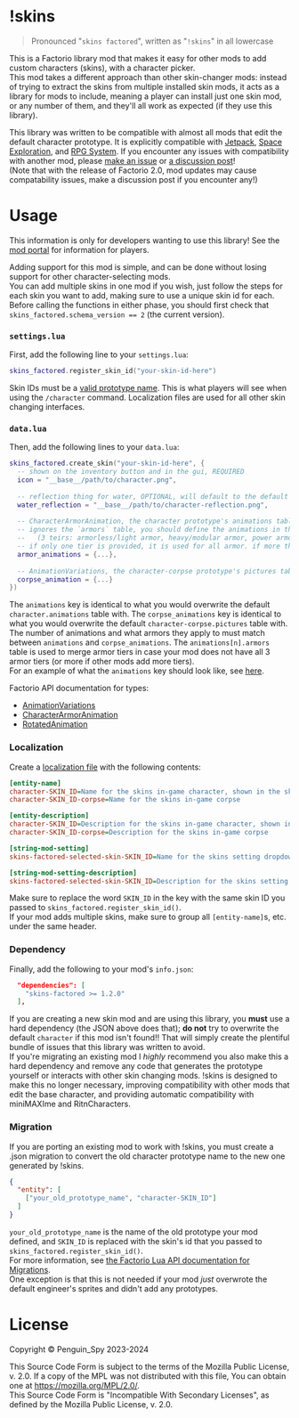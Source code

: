 # !skins
> Pronounced "`skins factored`", written as "`!skins`" in all lowercase

This is a Factorio library mod that makes it easy for other mods to add custom characters (skins), with a character picker.  
This mod takes a different approach than other skin-changer mods: instead of trying to extract the skins from multiple installed skin mods, it acts as a library for mods to include, meaning a player can install just one skin mod, or any number of them, and they'll all work as expected (if they use this library).

This library was written to be compatible with almost all mods that edit the default character prototype. It is explicitly compatible with [Jetpack](https://mods.factorio.com/mod/jetpack), [Space Exploration](https://mods.factorio.com/mod/space-exploration), and [RPG System](https://mods.factorio.com/mod/RPGsystem). If you encounter any issues with compatibility with another mod, please [make an issue](https://github.com/Penguin-Spy/skins-factored/issues) or [a discussion post](https://mods.factorio.com/mod/skins-factored/discussion)!  
(Note that with the release of Factorio 2.0, mod updates may cause compatability issues, make a discussion post if you encounter any!)


# Usage
This information is only for developers wanting to use this library! See the [mod portal](https://mods.factorio.com/mod/skins-factored) for information for players.

Adding support for this mod is simple, and can be done without losing support for other character-selecting mods.  
You can add multiple skins in one mod if you wish, just follow the steps for each skin you want to add, making sure to use a unique skin id for each.  
Before calling the functions in either phase, you should first check that `skins_factored.schema_version == 2` (the current version).

### `settings.lua`
First, add the following line to your `settings.lua`:
```lua
skins_factored.register_skin_id("your-skin-id-here")
```
Skin IDs must be a [valid prototype name](https://lua-api.factorio.com/latest/prototypes/PrototypeBase.html#name "PrototypeBase - Prototype Docs | Factorio"). This is what players will see when using the `/character` command. Localization files are used for all other skin changing interfaces.

### `data.lua`
Then, add the following lines to your `data.lua`:
```lua
skins_factored.create_skin("your-skin-id-here", {
  -- shown on the inventory button and in the gui, REQUIRED
  icon = "__base__/path/to/character.png",
 
  -- reflection thing for water, OPTIONAL, will default to the default player's texture
  water_reflection = "__base__/path/to/character-reflection.png", 
 
  -- CharacterArmorAnimation, the character prototype's animations table, REQUIRED
  -- ignores the `armors` table, you should define the animations in the same order as the default character
  --   (3 teirs: armorless/light armor, heavy/modular armor, power armor/power armor mk2)
  -- if only one tier is provided, it is used for all armor. if more than 3 are provided, the extras are only used if the default character has had more teirs added to it (by other mods)
  armor_animations = {...}, 
 
  -- AnimationVariations, the character-corpse prototype's pictures table, OPTIONAL, will default to using the vanilla engineer's corpse
  corpse_animation = {...}
})
```
The `animations` key is identical to what you would overwrite the default `character.animations` table with. The `corpse_animations` key is identical to what you would overwrite the default `character-corpse.pictures` table with.  
The number of animations and what armors they apply to must match between `animations` and `corpse_animations`. The `animations[n].armors` table is used to merge armor tiers in case your mod does not have all 3 armor tiers (or more if other mods add more tiers).  
For an example of what the `animations` key should look like, see [here](https://gist.github.com/Penguin-Spy/ab9c81511791bb90243d3e8bec2dcbd5).

Factorio API documentation for types:  
- [AnimationVariations](https://lua-api.factorio.com/latest/types/AnimationVariations.html)
- [CharacterArmorAnimation](https://lua-api.factorio.com/latest/types/CharacterArmorAnimation.html)
- [RotatedAnimation](https://lua-api.factorio.com/latest/types/RotatedAnimation.html)

### Localization
Create a [localization file](https://wiki.factorio.com/Tutorial:Localisation) with the following contents: 
```ini
[entity-name]
character-SKIN_ID=Name for the skins in-game character, shown in the skin selector GUI
character-SKIN_ID-corpse=Name for the skins in-game corpse

[entity-description]
character-SKIN_ID=Description for the skins in-game character, shown in the skin selector GUI
character-SKIN_ID-corpse=Description for the skins in-game corpse

[string-mod-setting]
skins-factored-selected-skin-SKIN_ID=Name for the skins setting dropdown item (required, but should be the same as the entity-name)

[string-mod-setting-description]
skins-factored-selected-skin-SKIN_ID=Description for the skins setting dropdown item (required, but should be the same as the entity-description)
```
Make sure to replace the word `SKIN_ID` in the key with the same skin ID you passed to `skins_factored.register_skin_id()`.  
If your mod adds multiple skins, make sure to group all `[entity-name]`s, etc. under the same header.  

### Dependency
Finally, add the following to your mod's `info.json`:
```json
  "dependencies": [
    "skins-factored >= 1.2.0"
  ],
```
If you are creating a new skin mod and are using this library, you **must** use a hard dependency (the JSON above does that); **do not** try to overwrite the default `character` if this mod isn't found!! That will simply create the plentiful bundle of issues that this library was written to avoid.  
If you're migrating an existing mod I *highly* recommend you also make this a hard dependency and remove any code that generates the prototype yourself or interacts with other skin changing mods. !skins is designed to make this no longer necessary, improving compatibility with other mods that edit the base character, and providing automatic compatibility with miniMAXIme and RitnCharacters.

### Migration
If you are porting an existing mod to work with !skins, you must create a .json migration to convert the old character prototype name to the new one generated by !skins.
```json
{
  "entity": [
    ["your_old_prototype_name", "character-SKIN_ID"]
  ]
}
```
`your_old_prototype_name` is the name of the old prototype your mod defined, and `SKIN_ID` is replaced with the skin's id that you passed to `skins_factored.register_skin_id()`.  
For more information, see [the Factorio Lua API documentation for Migrations](https://lua-api.factorio.com/latest/auxiliary/migrations.html "Migrations - Auxiliary Docs | Factorio").  
One exception is that this is not needed if your mod *just* overwrote the default engineer's sprites and didn't add any prototypes.


# License
Copyright © Penguin_Spy 2023-2024  

This Source Code Form is subject to the terms of the Mozilla Public
License, v. 2.0. If a copy of the MPL was not distributed with this
file, You can obtain one at https://mozilla.org/MPL/2.0/.  
This Source Code Form is "Incompatible With Secondary Licenses", as
defined by the Mozilla Public License, v. 2.0.  
